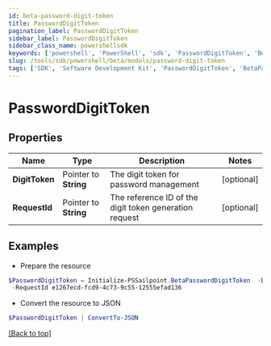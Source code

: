 ```yaml
---
id: beta-password-digit-token
title: PasswordDigitToken
pagination_label: PasswordDigitToken
sidebar_label: PasswordDigitToken
sidebar_class_name: powershellsdk
keywords: ['powershell', 'PowerShell', 'sdk', 'PasswordDigitToken', 'BetaPasswordDigitToken'] 
slug: /tools/sdk/powershell/beta/models/password-digit-token
tags: ['SDK', 'Software Development Kit', 'PasswordDigitToken', 'BetaPasswordDigitToken']
---
```



# PasswordDigitToken

## Properties

Name | Type | Description | Notes
------------ | ------------- | ------------- | -------------
**DigitToken** |  Pointer to **String** | The digit token for password management | [optional] 
**RequestId** |  Pointer to **String** | The reference ID of the digit token generation request | [optional] 

## Examples

- Prepare the resource
```powershell
$PasswordDigitToken = Initialize-PSSailpoint.BetaPasswordDigitToken  -DigitToken 09087713 `
 -RequestId e1267ecd-fcd9-4c73-9c55-12555efad136
```

- Convert the resource to JSON
```powershell
$PasswordDigitToken | ConvertTo-JSON
```


[[Back to top]](#) 

